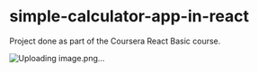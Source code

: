 # simple-calculator-app-in-react
 Project done as part of the Coursera React Basic course.

![Uploading image.png…]()
